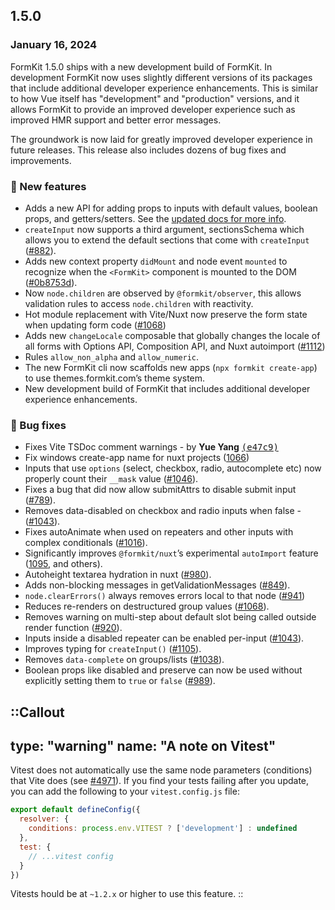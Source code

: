 ## 1.5.0

### January 16, 2024

FormKit 1.5.0 ships with a new development build of FormKit. In development FormKit now uses slightly different versions of its packages that include additional developer experience enhancements. This is similar to how Vue itself has "development" and "production" versions, and it allows FormKit to provide an improved developer experience such as improved HMR support and better error messages.

The groundwork is now laid for greatly improved developer experience in future releases. This release also includes dozens of bug fixes and improvements.

### 💪 New features

- Adds a new API for adding props to inputs with default values, boolean props, and getters/setters. See the [updated docs for more info](/essentials/custom-inputs#object-notation).
- `createInput` now supports a third argument, sectionsSchema which allows you to extend the default sections that come with `createInput` ([#882](https://github.com/formkit/formkit/issues/882)).
- Adds new context property `didMount` and node event `mounted` to recognize when the `<FormKit>` component is mounted to the DOM ([#0b8753d](https://github.com/formkit/formkit/commit/0b8753d)).
- Now `node.children` are observed by `@formkit/observer`, this allows validation rules to access `node.children` with reactivity.
- Hot module replacement with Vite/Nuxt now preserve the form state when updating form code ([#1068](https://github.com/formkit/formkit/issues/1068))
- Adds new `changeLocale` composable that globally changes the locale of all forms with Options API, Composition API, and Nuxt autoimport ([#1112](https://github.com/formkit/formkit/issues/1112))
- Rules `allow_non_alpha` and `allow_numeric`.
- The new FormKit cli now scaffolds new apps (`npx formkit create-app`) to use themes.formkit.com’s theme system.
- New development build of FormKit that includes additional developer experience enhancements.

### 🐛 Bug fixes


- Fixes Vite TSDoc comment warnings - by **Yue Yang** [<samp>(e47c9)</samp>](https://github.com/formkit/formkit/commit/e47c990)
- Fix windows create-app name for nuxt projects ([1066](https://github.com/formkit/formkit/issues/1066))
- Inputs that use `options` (select, checkbox, radio, autocomplete etc) now properly count their `__mask` value ([#1046](https://github.com/formkit/formkit/issues/1046)).
- Fixes a bug that did now allow submitAttrs to disable submit input ([#789](https://github.com/formkit/formkit/issues/789)).
- Removes data-disabled on checkbox and radio inputs when false - ([#1043](https://github.com/formkit/formkit/issues/1043)).
- Fixes autoAnimate when used on repeaters and other inputs with complex conditionals ([#1016](https://github.com/formkit/formkit/issues/1016)).
- Significantly improves `@formkit/nuxt`’s experimental `autoImport` feature ([1095](https://github.com/formkit/formkit/issues/1095), and others).
- Autoheight textarea hydration in nuxt ([#980](https://github.com/formkit/formkit/issues/980)).
- Adds non-blocking messages in getValidationMessages ([#849](https://github.com/formkit/formkit/issues/849)).
- `node.clearErrors()` always removes errors local to that node ([#941](https://github.com/formkit/formkit/issues/941))
- Reduces re-renders on destructured group values ([#1068](https://github.com/formkit/formkit/issues/1068)).
- Removes warning on multi-step about default slot being called outside render function ([#920](https://github.com/formkit/formkit/issues/920)).
- Inputs inside a disabled repeater can be enabled per-input ([#1043](https://github.com/formkit/formkit/issues/1043)).
- Improves typing for `createInput()` ([#1105](https://github.com/formkit/formkit/issues/1105)).
- Removes `data-complete` on groups/lists ([#1038](https://github.com/formkit/formkit/issues/1038)).
- Boolean props like disabled and preserve can now be used without explicitly setting them to `true` or `false` ([#989](https://github.com/formkit/formkit/issues/989)).


::Callout
---
type: "warning"
name: "A note on Vitest"
---
Vitest does not automatically use the same node parameters (conditions) that Vite does (see [#4971](https://github.com/vitest-dev/vitest/issues/4971)). If you find your tests failing after you update, you can add the following to your `vitest.config.js` file:

```js
export default defineConfig({
  resolver: {
    conditions: process.env.VITEST ? ['development'] : undefined
  },
  test: {
    // ...vitest config
  }
})
```

Vitests hould be at `~1.2.x` or higher to use this feature.
::
